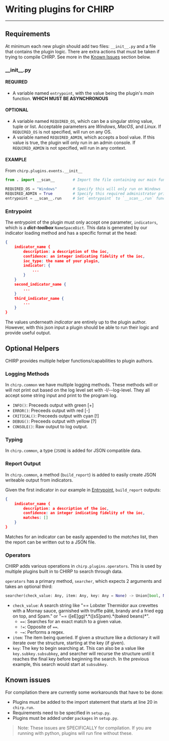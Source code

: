 # Writing plugins for CHIRP

---

## Requirements

At minimum each new plugin should add two files: `__init__.py` and a file that
contains the plugin logic. There are extra actions that must be taken if trying
to compile CHIRP. See more in the [Known Issues](#Known-issues) section below.

### \_\_init\_\_.py

#### REQUIRED

- A variable named `entrypoint`, with the value being the plugin's *main* function.
**WHICH MUST BE ASYNCHRONOUS**

#### OPTIONAL

- A variable named `REQUIRED_OS`, which can be a singular string value, tuple or
list. Acceptable parameters are *Windows*, *MacOS*, and *Linux*. If `REQUIRED_OS`
is not specified, will run on any OS.
- A variable named `REQUIRED_ADMIN`, which accepts a bool value. If this value is
true, the plugin will only run in an admin console. If `REQUIRED_ADMIN` is not
specified, will run in any context.

#### EXAMPLE

From `chirp.plugins.events.__init__`

```python
from . import __scan__        # Import the file containing our main function

REQUIRED_OS = "Windows"       # Specify this will only run on Windows
REQUIRED_ADMIN = True         # Specify this required administrator privileges
entrypoint = __scan__.run     # Set `entrypoint` to `__scan__.run` function.
```

### Entrypoint

The entrypoint of the plugin must only accept one parameter, `indicators`, which
is a ***dict-toolbox*** `NameSpaceDict`. This data is generated by our indicator
loading method and has a specific format at the head:

```json
{
    indicator_name {
        description: a description of the ioc,
        confidence: an integer indicating fidelity of the ioc,
        ioc_type: the name of your plugin,
        indicator: {
            ...
        }
    }
    second_indicator_name {
        ...
    }
    third_indicator_name {
        ...
    }
}
```

The values underneath *indicator* are entirely up to the plugin author. However,
with this json input a plugin should be able to run their logic and provide
useful output.

## Optional Helpers

CHIRP provides multiple helper functions/capabilities to plugin authors.

### Logging Methods

In `chirp.common` we have multiple logging methods. These methods will or will
not print out based on the log level set with -l/--log-level. They all accept
some string input and print to the program log.

- `INFO()`: Preceeds output with green \[\+\]
- `ERROR()`: Preceeds output with red \[\-\]
- `CRITICAL()`: Preceeds output with cyan \[\!\]
- `DEBUG()`: Preceeds output with yellow \[\?\]
- `CONSOLE()`: Raw output to log output.

### Typing

In `chirp.common`, a type (`JSON`) is added for JSON compatible data.

### Report Output

In `chirp.common`, a method (`build_report`) is added to easily create JSON
writeable output from indicators.

Given the first indicator in our example in [Entrypoint](##Entrypoint),
`build_report` outputs:

```json
{
    indicator_name {
        description: a description of the ioc,
        confidence: an integer indicating fidelity of the ioc,
        matches: []
    }
}
```

Matches for an indicator can be easily appended to the *matches* list, then the
report can be written out to a JSON file.

### Operators

CHIRP adds various operations in `chirp.plugins.operators`. This is used by
multiple plugins built in to CHIRP to search through data.

`operators` has a primary method, `searcher`, which expects 2 arguments and takes
an optional third:

```python
searcher(check_value: Any, item: Any, key: Any = None) -> Union[bool, None]
```

- `check_value`: A search string like "== Lobster Thermidor aux crevettes with a
Mornay sauce, garnished with truffle pâté, brandy and a fried egg on top, and
Spam." or "~= (\[eE]gg)\*.\*(\[sS]pam).\*(baked beans)\*".
  - `==`: Searches for an exact match to a given value.
  - `!=`: Opposite of `==`.
  - `~=`: Performs a regex.
- `item`: The item being queried. If given a structure like a dictionary it will
iterate over the structure, starting at the key (if given).
- `key`: The key to begin searching at. This can also be a value like
`key.subkey.subsubkey`, and searcher will recurse the structure until it reaches
the final key before beginning the search. In the previous example, this search
would start at `subsubkey`.

## Known issues

For compilation there are currently some workarounds that have to be done:

- Plugins must be added to the import statement that starts at line 20 in `chirp.run`.
- Requirements need to be specified in `setup.py`.
- Plugins must be added under `packages` in `setup.py`.

> Note: These issues are SPECIFICALLY for compilation. If you are running with python,
> plugins will run fine without these.
